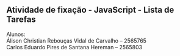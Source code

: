 <h2>Atividade de fixação - JavaScript - Lista de Tarefas</h2>

Alunos: <br>
Álison Christian Rebouças Vidal de Carvalho – 2565765 <br>
Carlos Eduardo Pires de Santana Hereman – 2565803
